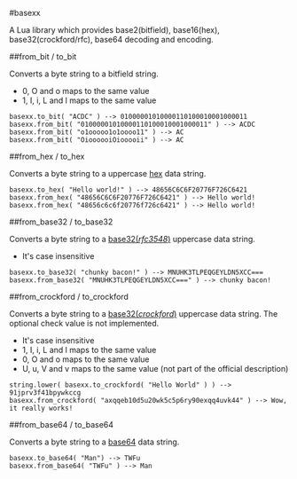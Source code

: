 #basexx

A Lua library which provides base2(bitfield), base16(hex), base32(crockford/rfc), base64 decoding and encoding.

##from_bit / to_bit

Converts a byte string to a bitfield string.

* 0, O and o maps to the same value
* 1, I, i, L and l maps to the same value

<!-- mou problem -->

	basexx.to_bit( "ACDC" ) --> 01000001010000110100010001000011
	basexx.from_bit( "01000001010000110100010001000011" ) --> ACDC
	basexx.from_bit( "o1ooooo1o1oooo11" ) --> AC
	basexx.from_bit( "OioooooiOiooooii" ) --> AC

##from_hex / to_hex

Converts a byte string to a uppercase [hex](http://tools.ietf.org/html/rfc3548#section-6) data string.

	basexx.to_hex( "Hello world!" ) --> 48656C6C6F20776F726C6421
	basexx.from_hex( "48656C6C6F20776F726C6421" ) --> Hello world!
	basexx.from_hex( "48656c6c6f20776f726c6421" ) --> Hello world!

##from_base32 / to_base32

Converts a byte string to a [base32(_rfc3548_)](http://tools.ietf.org/html/rfc3548#section-5) uppercase data string.

* It's case insensitive

<!-- mou problem -->

	basexx.to_base32( "chunky bacon!" ) --> MNUHK3TLPEQGEYLDN5XCC===
	basexx.from_base32( "MNUHK3TLPEQGEYLDN5XCC===" ) --> chunky bacon!

##from_crockford / to_crockford

Converts a byte string to a [base32(_crockford_)](http://www.crockford.com/wrmg/base32.html) uppercase data string. The optional check value is not implemented. 

* It's case insensitive
* 1, I, i, L and l maps to the same value
* 0, O and o maps to the same value
* U, u, V and v maps to the same value (not part of the official description)

<!-- mou problem -->

	string.lower( basexx.to_crockford( "Hello World" ) ) --> 91jprv3f41bpywkccg
	basexx.from_crockford( "axqqeb10d5u20wk5c5p6ry90exqq4uvk44" ) --> Wow, it really works!

##from_base64 / to_base64

Converts a byte string to a [base64](http://tools.ietf.org/html/rfc3548#section-3) data string.

	basexx.to_base64( "Man") --> TWFu
	basexx.from_base64( "TWFu" ) --> Man